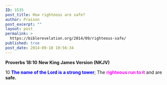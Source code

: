 ```yaml
---
ID: 1535
post_title: How righteous are safe?
author: Praison
post_excerpt: ""
layout: post
permalink: >
  https://biblerevelation.org/2014/09/righteous-safe/
published: true
post_date: 2014-09-18 10:56:34
---
```

<strong>Proverbs 18:10</strong>
<strong> New King James Version (NKJV)</strong>

10 <span style="color: #0000ff;"><strong>The name of the Lord is a strong tower</strong></span>;
The <strong><span style="color: #ff00ff;">righteous run to it</span></strong> and are <strong>safe.</strong>